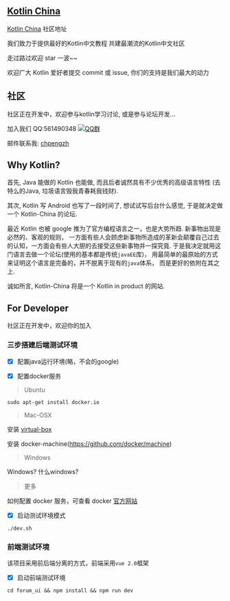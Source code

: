 ## [Kotlin China](http://discuss.kotliner.cn/)

[Kotlin China](http://discuss.kotliner.cn/) 社区地址

我们致力于提供最好的Kotlin中文教程 共建最潮流的Kotlin中文社区

走过路过欢迎 star 一波~~

欢迎广大 Kotlin 爱好者提交 commit 或 issue, 你们的支持是我们最大的动力

## 社区

社区正在开发中，欢迎参与kotlin学习讨论, 或是参与论坛开发...

加入我们 QQ:561490348 [![QQ群](http://pub.idqqimg.com/wpa/images/group.png)](//shang.qq.com/wpa/qunwpa?idkey=3ca5ebb183d90a980fff13e960380bdd660b3475e1434b12e35d42d5df0428b6)

邮件联系我: [chpengzh](mailto:chpengzh@foxmail.com)

## Why Kotlin?

首先, Java 能做的 Kotlin 也能做, 而且后者诚然具有不少优秀的高级语言特性 (去特么的Java, 垃圾语言毁我青春耗我钱财).

其次, Kotlin 写 Android 也写了一段时间了, 想试试写后台什么感觉, 于是就决定做一个 Kotlin-China 的论坛.

最近 Kotlin 也被 google 推为了官方编程语言之一，也是大势所趋.
新事物出现是必然的、客观的规则， 一方面有些人会顾虑新事物所造成的革新会颠覆自己过去的认知，一方面会有些人大胆的去接受这些新事物并一探究竟.
于是我决定就用这门语言去做一个论坛(使用的基本都是传统`javaEE`库)， 用最简单的最原始的方式来证明这个语言是完备的，并不脱离于现有的`java`体系， 而是更好的依附在其之上.

诚如所言, Kotlin-China 将是一个 Kotlin in product 的网站. 

## For Developer

社区正在开发中，欢迎你的加入

### 三步搭建后端测试环境
 
- [x] 配置java运行环境(略，不会的google)

- [x] 配置docker服务

> Ubuntu
    
```shell
sudo apt-get install docker.io
```

> Mac-OSX

安装 [virtual-box](https://www.virtualbox.org/wiki/Downloads)

安装 docker-machine(https://github.com/docker/machine)

> Windows

Windows? 什么windows?

> 更多

如何配置 docker 服务，可查看 docker [官方网站](https://www.docker.com/)

- [x] 启动测试环境模式

```
./dev.sh
```

### 前端测试环境

该项目采用前后端分离的方式，前端采用`vue 2.0`框架

- [x] 启动前端测试环境

```shell
cd forum_ui && npm install && npm run dev
```